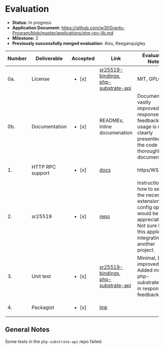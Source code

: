 # Evaluation

- **Status:** In progress
- **Application Document:** https://github.com/w3f/Grants-Program/blob/master/applications/php-rpc-lib.md
- **Milestone:** 2
- **Previously successfully merged evaluation:** Alxs, Keeganquigley

| Number | Deliverable | Accepted | Link | Evaluation Notes |
| ------------- | ------------- | ------------- | ------------- |------------- |
| 0a. | License | <ul><li>[x] </li></ul> | [sr25519-bindings](https://github.com/gmajor-encrypt/sr25519-bindings/blob/main/LICENSE), [php-substrate-api](https://github.com/gmajor-encrypt/php-substrate-api/blob/master/LICENSE) | MIT, GPLv3 |
| 0b. | Documentation | <ul><li>[x] </li></ul> | READMEs, inline documenation | Documentation vastly improved in response to feedback, API usage is now clearly presented and the code is thoroughly documented
| 1. | HTTP RPC support | <ul><li>[x] </li></ul> | [docs](https://github.com/gmajor-encrypt/php-substrate-api#rpc) | https/WS
| 2. | sr25519 | <ul><li>[x] </li></ul> | [repo](https://github.com/gmajor-encrypt/sr25519-bindings) | Instructions on how to set up the necessary extensions and config options would be appreciated. Not sure how this applies to integrating in another project.
| 3. | Unit test | <ul><li>[x] </li></ul> | [sr25519-bindings](https://github.com/gmajor-encrypt/sr25519-bindings/tree/main/test/Crypto/Test), [php-substrate-api](https://github.com/gmajor-encrypt/php-substrate-api/tree/master/test/Rpc) | Minimal, but improved. Added more to php-substrate-api in response to feedback.
| 4. | Packagist | <ul><li>[x] </li></ul> | [link](https://packagist.org/packages/gmajor/php-substrate-api) | 

## General Notes

Some tests in the `php-substrate-api` repo failed:
